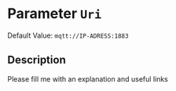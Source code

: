 # Parameter `Uri`
Default Value: `mqtt://IP-ADRESS:1883`

## Description
Please fill me with an explanation and useful links

